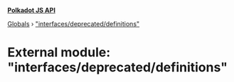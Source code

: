 **[Polkadot JS API](../README.md)**

[Globals](../globals.md) › ["interfaces/deprecated/definitions"](_interfaces_deprecated_definitions_.md)

# External module: "interfaces/deprecated/definitions"